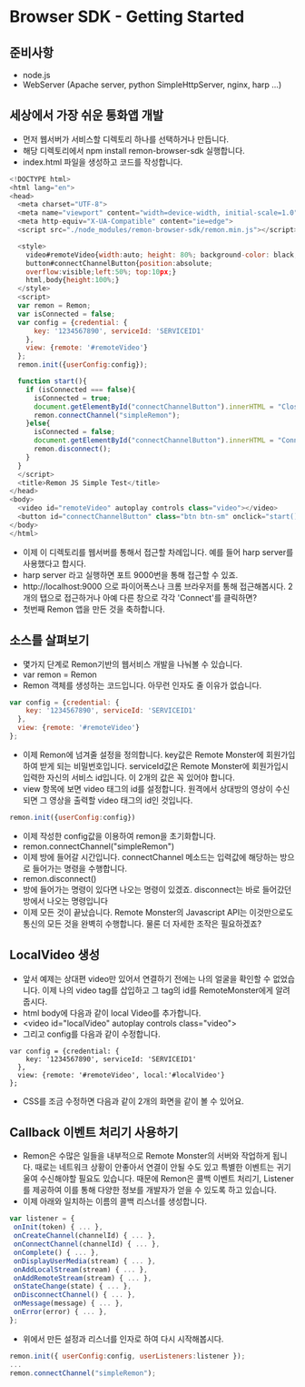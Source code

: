 # Browser SDK - Getting Started

## 준비사항
- node.js
- WebServer (Apache server, python SimpleHttpServer, nginx, harp ...)

## 세상에서 가장 쉬운 통화앱 개발
- 먼저 웹서버가 서비스할 디렉토리 하나를 선택하거나 만듭니다.
- 해당 디렉토리에서 npm install remon-browser-sdk 실행합니다.
- index.html 파일을 생성하고 코드를 작성합니다.
```javascript
<!DOCTYPE html>
<html lang="en">
<head>
  <meta charset="UTF-8">
  <meta name="viewport" content="width=device-width, initial-scale=1.0">
  <meta http-equiv="X-UA-Compatible" content="ie=edge">
  <script src="./node_modules/remon-browser-sdk/remon.min.js"></script>

  <style>
    video#remoteVideo{width:auto; height: 80%; background-color: black;}
    button#connectChannelButton{position:absolute;
    overflow:visible;left:50%; top:10px;}
    html,body{height:100%;}
  </style>
  <script>
  var remon = Remon;
  var isConnected = false;
  var config = {credential: {
      key: '1234567890', serviceId: 'SERVICEID1'
    },
    view: {remote: '#remoteVideo'}
  };
  remon.init({userConfig:config});

  function start(){
    if (isConnected === false){
      isConnected = true;
      document.getElementById("connectChannelButton").innerHTML = "Close";
      remon.connectChannel("simpleRemon");
    }else{
      isConnected = false;
      document.getElementById("connectChannelButton").innerHTML = "Connect";
      remon.disconnect();
    }
  }
  </script>
  <title>Remon JS Simple Test</title>
</head>
<body>
  <video id="remoteVideo" autoplay controls class="video"></video>
  <button id="connectChannelButton" class="btn btn-sm" onclick="start();">Connect</button>
</body>
</html>
```
- 이제 이 디렉토리를 웹서버를 통해서 접근할 차례입니다. 예를 들어 harp server를 사용했다고 합시다.
- harp server 라고 실행하면 포트 9000번을 통해 접근할 수 있죠.
- http://localhost:9000 으로 파이어폭스나 크롬 브라우저를 통해 접근해봅시다. 2개의 탭으로 접근하거나 아예 다른 창으로 각각 'Connect'를 클릭하면?
- 첫번째 Remon 앱을 만든 것을 축하합니다.

## 소스를 살펴보기
- 몇가지 단계로 Remon기반의 웹서비스 개발을 나눠볼 수 있습니다.
- var remon = Remon
- Remon 객체를 생성하는 코드입니다. 아무런 인자도 줄 이유가 없습니다.
```javascript
var config = {credential: {
    key: '1234567890', serviceId: 'SERVICEID1'
  },
  view: {remote: '#remoteVideo'}
};
```
  - 이제 Remon에 넘겨줄 설정을 정의합니다. key값은 Remote Monster에 회원가입하여 받게 되는 비밀번호입니다. serviceId값은 Remote Monster에 회원가입시 입력한 자신의 서비스 id입니다. 이 2개의 값은 꼭 있어야 합니다.
  - view 항목에 보면 video 태그의 id를 설정합니다. 원격에서 상대방의 영상이 수신되면 그 영상을 출력할 video 태그의 id인 것입니다.
```javascript
remon.init({userConfig:config})
```
- 이제 작성한 config값을 이용하여 remon을 초기화합니다.
- remon.connectChannel("simpleRemon")
- 이제 방에 들어갈 시간입니다. connectChannel 메소드는 입력값에 해당하는 방으로 들어가는 명령을 수행합니다.
- remon.disconnect()
- 방에 들어가는 명령이 있다면 나오는 명령이 있겠죠. disconnect는 바로 들어갔던 방에서 나오는 명령입니다
- 이제 모든 것이 끝났습니다. Remote Monster의 Javascript API는 이것만으로도 통신의 모든 것을 완벽히 수행합니다. 물론 더 자세한 조작은 필요하겠죠?

## LocalVideo 생성
- 앞서 예제는 상대편 video만 있어서 연결하기 전에는 나의 얼굴을 확인할 수 없었습니다. 이제 나의 video tag를 삽입하고 그 tag의 id를 RemoteMonster에게 알려줍시다.
- html body에 다음과 같이 local Video를 추가합니다.
- <video id=\"localVideo\" autoplay controls class=\"video\">
- 그리고 config를 다음과 같이 수정합니다.
```
var config = {credential: {
    key: '1234567890', serviceId: 'SERVICEID1'
  },
  view: {remote: '#remoteVideo', local:'#localVideo'}
};
```
- CSS를 조금 수정하면 다음과 같이 2개의 화면을 같이 볼 수 있어요.

## Callback 이벤트 처리기 사용하기
- Remon은 수많은 일들을 내부적으로 Remote Monster의 서버와 작업하게 됩니다. 때로는 네트워크 상황이 안좋아서 연결이 안될 수도 있고 특별한 이벤트는 귀기울여 수신해야할 필요도 있습니다. 때문에 Remon은 콜백 이벤트 처리기, Listener를 제공하여 이를 통해 다양한 정보를 개발자가 얻을 수 있도록 하고 있습니다.
- 이제 아래와 일치하는 이름의 콜백 리스너를 생성합니다.

```javascript
var listener = {
 onInit(token) { ... },
 onCreateChannel(channelId) { ... },
 onConnectChannel(channelId) { ... },
 onComplete() { ... },
 onDisplayUserMedia(stream) { ... },
 onAddLocalStream(stream) { ... },
 onAddRemoteStream(stream) { ... },
 onStateChange(state) { ... },
 onDisconnectChannel() { ... },
 onMessage(message) { ... },
 onError(error) { ... },
};
```

- 위에서 만든 설정과 리스너를 인자로 하여 다시 시작해봅시다.

```javascript
remon.init({ userConfig:config, userListeners:listener });
...
remon.connectChannel("simpleRemon");

```
